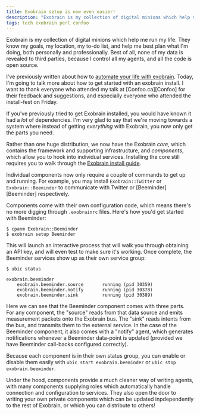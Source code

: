 ```yaml
---
title: Exobrain setup is now even easier!
description: "Exobrain is my collection of digital minions which help me run my life. They know my goals, my location, my to-do list, and help me best plan what I'm doing, both personally and professionally. Best of all, none of my data is revealed to third parties, because I control all my agents, and all the code is open source."
tags: tech exobrain perl confoo
---
```


Exobrain is my collection of digital minions which help me run my life. They know
my goals, my location, my to-do list, and help me best plan what I'm doing, both
personally and professionally. Best of all, none of my data is revealed to third
parties, because I control all my agents, and all the code is open source.

<!--more-->

I've previously written about how to [automate your life with exobrain](/tech/2014/02/09/automate-your-life-with-exobrain.html). Today,
I'm going to talk more about how to get started with an exobrain install. I want to
thank everyone who attended my talk at [Confoo.ca][Confoo] for their feedback
and suggestions, and especially everyone who attended the install-fest on Friday.

If you've previously tried to get Exobrain installed, you would have known it had
a *lot* of dependencies. I'm very glad to say that we're moving towards a system
where instead of getting *everything* with Exobrain, you now only get the parts
you need.

Rather than one huge distribution, we now have the Exobrain *core*, which contains
the framework and supporting infrastructure, and *components*, which allow you to
hook into individual services. Installing the core still requires you to walk
through the [Exobrain install guide](https://github.com/pjf/exobrain/#installation).

Individual components now only require a couple of commands to get up and running.
For example, you may install `Exobrain::Twitter` or `Exobrain::Beeminder` to
communicate with Twitter or [Beeminder][Beeminder] respectively.

Components come with their own configuration code, which means there's no more
digging through `.exobrainrc` files. Here's how you'd get started with Beeminder:

    $ cpanm Exobrain::Beeminder
    $ exobrain setup Beeminder

This will launch an interactive process that will walk you through obtaining an
API key, and will even test to make sure it's working. Once complete, the Beeminder
services show up as their own service group:

    $ ubic status

    exobrain.beeminder
        exobrain.beeminder.source       running (pid 30359)
        exobrain.beeminder.notify       running (pid 30378)
        exobrain.beeminder.sink         running (pid 30389)

Here we can see that the Beeminder component comes with three parts. For
any component, the "source" reads from that data source and emits measurement
packets onto the Exobrain bus. The "sink" reads intents from the bus,
and transmits them to the external service. In the case of the Beeminder
component, it also comes with a "notify" agent, which generates notifications
whenever a Beeminder data-point is updated (provided we have Beeminder
call-backs configured correctly).

Because each component is in their own status group, you can enable or disable
them easily with `ubic start exobrain.beeminder` or `ubic stop exobrain.beeminder`.

Under the hood, components provide a much cleaner way of writing agents,
with many components supplying roles which automatically handle connection
and configuration to services. They also open the door to writing your own
private components which can be updated inpdependently to the rest of Exobrain,
or which you can distribute to others!
